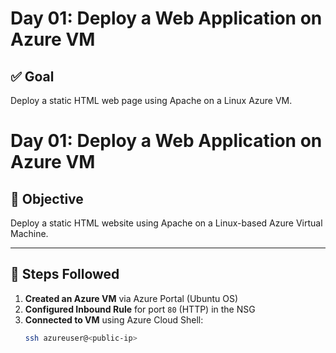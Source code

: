 # Day 01: Deploy a Web Application on Azure VM

## ✅ Goal
Deploy a static HTML web page using Apache on a Linux Azure VM.

# Day 01: Deploy a Web Application on Azure VM

## 🎯 Objective

Deploy a static HTML website using Apache on a Linux-based Azure Virtual Machine.

---

## 🔧 Steps Followed

1. **Created an Azure VM** via Azure Portal (Ubuntu OS)
2. **Configured Inbound Rule** for port `80` (HTTP) in the NSG
3. **Connected to VM** using Azure Cloud Shell:
   ```bash
   ssh azureuser@<public-ip>
